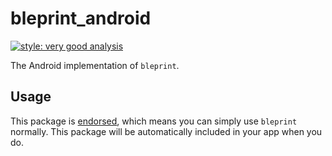 # bleprint_android

[![style: very good analysis][very_good_analysis_badge]][very_good_analysis_link]

The Android implementation of `bleprint`.

## Usage

This package is [endorsed][endorsed_link], which means you can simply use `bleprint`
normally. This package will be automatically included in your app when you do.

[endorsed_link]: https://flutter.dev/docs/development/packages-and-plugins/developing-packages#endorsed-federated-plugin
[very_good_analysis_badge]: https://img.shields.io/badge/style-very_good_analysis-B22C89.svg
[very_good_analysis_link]: https://pub.dev/packages/very_good_analysis